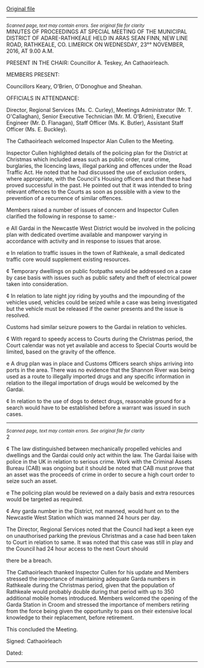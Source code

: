 [Original file](https://beta.limerick.ie/sites/default/files/media/documents/2017-04/01_c_minutes_23rd_november2c_2016.pdf)

---
*<small>Scanned page, text may contain errors. See original file for clarity</small>*  
MINUTES OF PROCEEDINGS AT SPECIAL MEETING OF THE MUNICIPAL DISTRICT OF
ADARE-RATHKEALE HELD IN ARAS SEAN FINN, NEW LINE ROAD, RATHKEALE, CO.
LIMERICK ON WEDNESDAY, 23°° NOVEMBER, 2016, AT 9.00 A.M.

PRESENT IN THE CHAIR: Councillor A. Teskey, An Cathaoirleach.

MEMBERS PRESENT:

Councillors Keary, O’Brien, O'Donoghue and Sheahan.

OFFICIALS IN ATTENDANCE:

Director, Regional Services (Ms. C. Curley), Meetings Administrator (Mr. T. O'Callaghan), Senior
Executive Technician (Mr. M. O’Brien), Executive Engineer (Mr. D. Flanagan), Staff Officer (Ms. K.
Butler), Assistant Staff Officer (Ms. E. Buckley).

The Cathaoirleach welcomed Inspector Alan Cullen to the Meeting.

Inspector Cullen highlighted details of the policing plan for the District at Christmas which included
areas such as public order, rural crime, burglaries, the licencing laws, illegal parking and offences
under the Road Traffic Act. He noted that he had discussed the use of exclusion orders, where
appropriate, with the Council's Housing officers and that these had proved successful in the past.
He pointed out that it was intended to bring relevant offences to the Courts as soon as possible
with a view to the prevention of a recurrence of similar offences.

Members raised a number of issues of concern and Inspector Cullen clarified the following in
response to same:-

e All Gardai in the Newcastle West District would be involved in the policing plan with
dedicated overtime available and manpower varying in accordance with activity and in
response to issues that arose.

e In relation to traffic issues in the town of Rathkeale, a small dedicated traffic core would
supplement existing resources.

¢ Temporary dwellings on public footpaths would be addressed on a case by case basis with
issues such as public safety and theft of electrical power taken into consideration.

¢ In relation to late night joy riding by youths and the impounding of the vehicles used,
vehicles could be seized while a case was being investigated but the vehicle must be
released if the owner presents and the issue is resolved.

Customs had similar seizure powers to the Gardai in relation to vehicles.

¢ With regard to speedy access to Courts during the Christmas period, the Court calendar
was not yet available and access to Special Courts would be limited, based on the gravity of
the offence.

e A drug plan was in place and Customs Officers search ships arriving into ports in the area.
There was no evidence that the Shannon River was being used as a route to illegally
imported drugs and any specific information in relation to the illegal importation of drugs
would be welcomed by the Gardai.

¢ In relation to the use of dogs to detect drugs, reasonable ground for a search would have
to be established before a warrant was issued in such cases.


---
*<small>Scanned page, text may contain errors. See original file for clarity</small>*  
2

¢ The law distinguished between mechanically propelled vehicles and dwellings and the
Gardai could only act within the law.
The Gardai liaise with police in the UK in relation to serious crime.
Work with the Criminal Assets Bureau (CAB) was ongoing but it should be noted that CAB
must prove that an asset was the proceeds of crime in order to secure a high court order to
seize such an asset.

e The policing plan would be reviewed on a daily basis and extra resources would be
targeted as required.

¢ Any garda number in the District, not manned, would hunt on to the Newcastle West
Station which was manned 24 hours per day.

The Director, Regional Services noted that the Council had kept a keen eye on unauthorised
parking the previous Christmas and a case had been taken to Court in relation to same. It was
noted that this case was still in play and the Council had 24 hour access to the next Court should

there be a breach.

The Cathaoirleach thanked Inspector Cullen for his update and Members stressed the importance
of maintaining adequate Garda numbers in Rathkeale during the Christmas period, given that the
population of Rathkeale would probably double during that period with up to 350 additional
mobile homes introduced. Members welcomed the opening of the Garda Station in Croom and
stressed the importance of members retiring from the force being given the opportunity to pass
on their extensive local knowledge to their replacement, before retirement.

This concluded the Meeting.

Signed:
Cathaoirleach

Dated:


---

